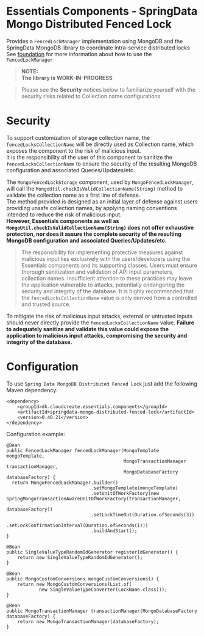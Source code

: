 # Essentials Components - SpringData Mongo Distributed Fenced Lock

Provides a `FencedLockManager` implementation using MongoDB and the SpringData MongoDB library to coordinate intra-service distributed locks  
See [foundation](../foundation/README.md) for more information about how to use the `FencedLockManager`

> **NOTE:**  
> **The library is WORK-IN-PROGRESS**

> Please see the **Security** notices below to familiarize yourself with the security risks related to Collection name configurations

# Security
To support customization of storage collection name, the `fencedLocksCollectionName` will be directly used as Collection name, which exposes the component to the risk of malicious input.  
It is the responsibility of the user of this component to sanitize the `fencedLocksCollectionName` to ensure the security of the resulting MongoDB configuration and associated Queries/Updates/etc. 

The `MongoFencedLockStorage` component, used by `MongoFencedLockManager`, will call the `MongoUtil.checkIsValidCollectionName(String)` method to validate the collection name as a first line of defense.   
The method provided is designed as an initial layer of defense against users providing unsafe collection names, by applying naming conventions intended to reduce the risk of malicious input.   
**However, Essentials components as well as `MongoUtil.checkIsValidCollectionName(String)` does not offer exhaustive protection, nor does it assure the complete security of the resulting MongoDB configuration and associated Queries/Updates/etc.**
> The responsibility for implementing protective measures against malicious input lies exclusively with the users/developers using the Essentials components and its supporting classes. 
Users must ensure thorough sanitization and validation of API input parameters,  collection names. Insufficient attention to these practices may leave the application vulnerable to attacks, potentially 
endangering the security and integrity of the database.  It is highly recommended that the `fencedLocksCollectionName` value is only derived from a controlled and trusted source. 

To mitigate the risk of malicious input attacks, external or untrusted inputs should never directly provide the `fencedLocksCollectionName` value. 
**Failure to adequately sanitize and validate this value could expose the application to malicious input attacks, compromising the security and integrity of the database.**

# Configuration

To use `Spring Data MongoDB Distributed Fenced Lock` just add the following Maven dependency:

```
<dependency>
    <groupId>dk.cloudcreate.essentials.components</groupId>
    <artifactId>springdata-mongo-distributed-fenced-lock</artifactId>
    <version>0.40.21</version>
</dependency>
```

Configuration example:

```
@Bean
public FencedLockManager fencedLockManager(MongoTemplate mongoTemplate,
                                           MongoTransactionManager transactionManager,
                                           MongoDatabaseFactory databaseFactory) {
  return MongoFencedLockManager.builder()
                               .setMongoTemplate(mongoTemplate)
                               .setUnitOfWorkFactory(new SpringMongoTransactionAwareUnitOfWorkFactory(transactionManager,
                                                                                                      databaseFactory))
                               .setLockTimeOut(Duration.ofSeconds(3))
                               .setLockConfirmationInterval(Duration.ofSeconds(1)))
                               .buildAndStart();
}

@Bean
public SingleValueTypeRandomIdGenerator registerIdGenerator() {
    return new SingleValueTypeRandomIdGenerator();
}

@Bean
public MongoCustomConversions mongoCustomConversions() {
    return new MongoCustomConversions(List.of(
            new SingleValueTypeConverter(LockName.class)));
}

@Bean
public MongoTransactionManager transactionManager(MongoDatabaseFactory databaseFactory) {
    return new MongoTransactionManager(databaseFactory);
}
```
  